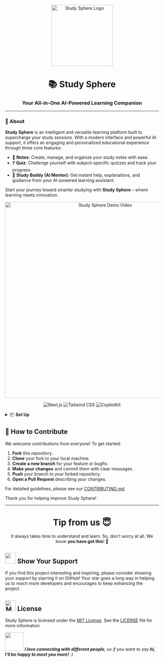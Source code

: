 <p align="center">
  <img src="https://github.com/user-attachments/assets/56509c06-42a5-49c8-a39d-26598ca00cd9" alt="Study Sphere Logo" width="200"/>
</p>

<h1 align="center">📚 Study Sphere</h1>
<h3 align="center">Your All-in-One AI-Powered Learning Companion</h3>

---

### 🌟 About

**Study Sphere** is an intelligent and versatile learning platform built to supercharge your study sessions. With a modern interface and powerful AI support, it offers an engaging and personalized educational experience through three core features:

- 📝 **Notes**: Create, manage, and organize your study notes with ease.
- ❓ **Quiz**: Challenge yourself with subject-specific quizzes and track your progress.
- 🤖 **Study Buddy (AI Mentor)**: Get instant help, explanations, and guidance from your AI-powered learning assistant.

Start your journey toward smarter studying with **Study Sphere** – where learning meets innovation.

<p align="center">
  <a href="https://www.youtube.com/watch?v=a5dYdKVxN4k">
    <img src="http://i.ytimg.com/vi/a5dYdKVxN4k/hqdefault.jpg" alt="Study Sphere Demo Video" width="640"/>
  </a>
</p>

<p align="center">
  <img src="https://img.shields.io/badge/Next.js-black?logo=next.js" alt="Next.js" />
  <img src="https://img.shields.io/badge/Tailwind_CSS-38B2AC?logo=tailwind-css&logoColor=white" alt="Tailwind CSS" />
  <img src="https://img.shields.io/badge/CopilotKit-🪁-black" alt="CopilotKit" />
</p>

<details>
<summary>📦 <strong>Set Up</strong></summary>

To get **Study Sphere** up and running locally, follow these steps:

1. **Clone the repository:**
   ```sh
   git clone https://github.com/k0msenapati/study-sphere.git
   ```

2. **Install dependencies:**

   ```sh
   bun install
   ```

3. **Add environment variables:**

   Create a `.env.local` file in the root directory and add your API key:

   ```sh
   GROQ_API_KEY='YOUR API KEY HERE'
   ```

4. **Run the development server:**

   ```sh
   bun run dev
   ```

</details>

## 🤝 How to Contribute

We welcome contributions from everyone! To get started:

1. **Fork** this repository.
2. **Clone** your fork to your local machine.
3. **Create a new branch** for your feature or bugfix.
4. **Make your changes** and commit them with clear messages.
5. **Push** your branch to your forked repository.
6. **Open a Pull Request** describing your changes.

For detailed guidelines, please see our [CONTRIBUTING.md](CONTRIBUTING.md).

Thank you for helping improve Study Sphere!

---

<div align="center">
  <h1>Tip from us 😇</h1>
  <p>It always takes time to understand and learn. So, don't worry at all. We know <b>you have got this</b>! 💪</p>
</div>

<div>
  <h2><img src="https://fonts.gstatic.com/s/e/notoemoji/latest/2764_fe0f/512.webp" width="35" height="35"> Show Your Support</h2>
</div>

If you find this project interesting and inspiring, please consider showing your support by starring it on GitHub! Your star goes a long way in helping us to reach more developers and encourages to keep enhancing the project.

<div>
  <h2><img src="https://raw.githubusercontent.com/Tarikul-Islam-Anik/Telegram-Animated-Emojis/main/Objects/Memo.webp" alt="Memo" width="35" height="35" /> License</h2>
</div>

Study Sphere is licensed under the [MIT License](LICENSE). See the [LICENSE](LICENSE) file for more information.

<img src="https://media.giphy.com/media/LnQjpWaON8nhr21vNW/giphy.gif" width="60"> <em><b>I love connecting with different people</b>, so if you want to say <b>hi, I'll be happy to meet you more!</b> :)</em>
